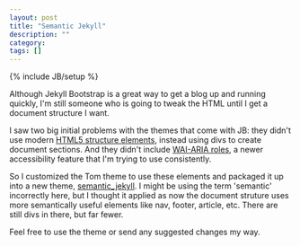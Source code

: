 ```yaml
---
layout: post
title: "Semantic Jekyll"
description: ""
category: 
tags: []
---
```

{% include JB/setup %}

Although Jekyll Bootstrap is a great way to get a blog up and running
quickly, I'm still someone who is going to tweak the HTML until I get a
document structure I want.

I saw two big initial problems with the themes that come with JB: they
didn't use modern [HTML5 structure elements](http://alistapart.com/article/previewofhtml5), instead using divs to create document sections. And they didn't include [WAI-ARIA
roles](http://blog.paciellogroup.com/2013/02/using-wai-aria-landmarks-2013/), a newer
accessibility feature that I'm trying to use consistently.

So I customized the Tom theme to use these elements and packaged it up
into a new theme,
[semantic_jekyll](https://github.com/IanWhitney/semantic_jekyll/). I
might be using the term 'semantic' incorrectly here, but I thought it
applied as now the document struture uses more semantically useful
elements like nav, footer, article, etc. There are still divs in there,
but far fewer.

Feel free to use the theme or send any suggested changes my way.
